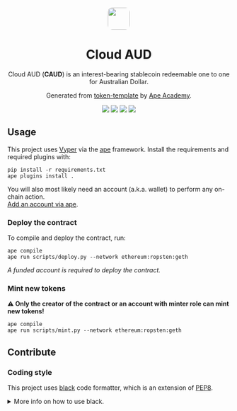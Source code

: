 <div align="center">
  <img src="https://github.com/CloudfloatAU/cloud-aud/raw/main/cloudfloat.png" style="height: 50px; width: 50px; border-radius: 10px; margin-top: 20px;">
  <h1>Cloud AUD</h1>
  <p>Cloud AUD (<b>CAUD</b>) is an interest-bearing stablecoin redeemable one to one for Australian Dollar.</p>
  <p>Generated from <a href="https://github.com/ApeAcademy/token-template">token-template</a> by <a href="https://academy.apeworx.io">Ape Academy</a>.</p>
</div>

<div align="center">
  <a href="https://github.com/psf/black"><img src="https://img.shields.io/badge/code%20style-black-000000.svg"></a>
  <a href="https://github.com/CloudfloatAU/cloud-aud/actions/workflows/lint.yml"><img src="https://github.com/CloudfloatAU/cloud-aud/actions/workflows/lint.yml/badge.svg"></a>
  <a href="https://github.com/CloudfloatAU/cloud-aud/actions/workflows/test.yaml"><img src="https://github.com/CloudfloatAU/cloud-aud/actions/workflows/test.yaml/badge.svg"></a>
  <a href="https://github.com/CloudfloatAU/cloud-aud/actions/workflows/docs.yml"><img src="https://github.com/CloudfloatAU/cloud-aud/actions/workflows/docs.yml/badge.svg"></a>
</div>


## Usage

This project uses [Vyper](https://vyper.readthedocs.io/en/stable/) via the
[ape](https://github.com/apeWorX/ape) framework. Install the requirements and required
plugins with:

```shell
pip install -r requirements.txt
ape plugins install .
```

You will also most likely need an account (a.k.a. wallet) to perform any on-chain
action.  
[Add an account via ape](https://docs.apeworx.io/ape/stable/userguides/accounts.html).


### Deploy the contract

To compile and deploy the contract, run:

```shell
ape compile
ape run scripts/deploy.py --network ethereum:ropsten:geth
```

*A funded account is required to deploy the contract.*


### Mint new tokens

**⚠️ Only the creator of the contract or an account with minter role can mint new
tokens!**

```shell
ape compile
ape run scripts/mint.py --network ethereum:ropsten:geth
```


## Contribute

### Coding style

This project uses [black](https://github.com/psf/black) code formatter, which is an
extension of [PEP8](https://peps.python.org/pep-0008/).

<details>
<summary>More info on how to use black.</summary>

```shell
# To automatically format your code, do the following:
# install black if you haven't already
pip install black

# format every Python file in the current working directory
black .

# or format a single file
black file.py
```
</details>
